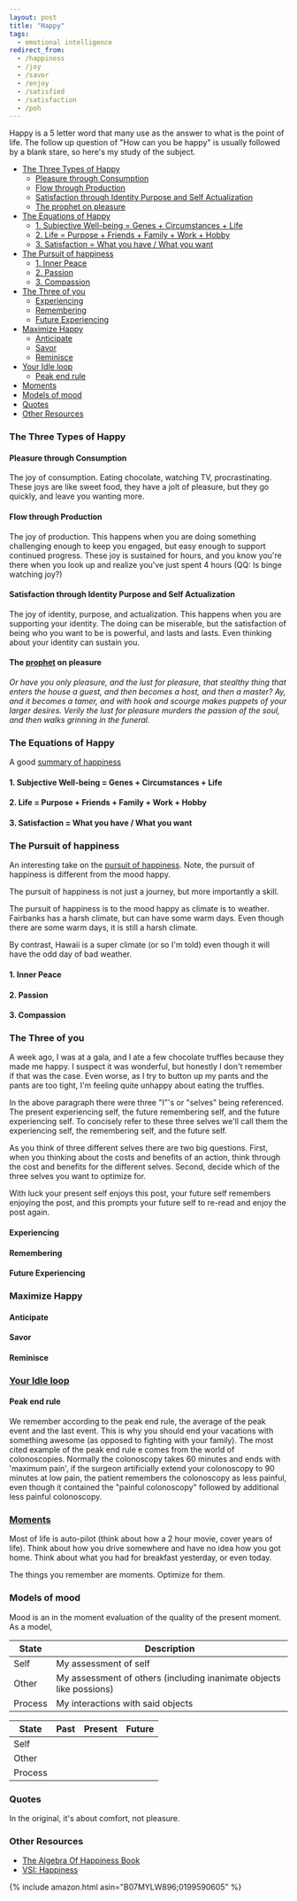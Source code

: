 ```yaml
---
layout: post
title: "Happy"
tags:
  - emotional intelligence
redirect_from:
  - /happiness
  - /joy
  - /savor
  - /enjoy
  - /satisfied
  - /satisfaction
  - /poh
---
```


Happy is a 5 letter word that many use as the answer to what is the point of life. The follow up question of "How can you be happy" is usually followed by a blank stare, so here's my study of the subject.

<!-- prettier-ignore-start -->

<!-- vim-markdown-toc GFM -->

- [The Three Types of Happy](#the-three-types-of-happy)
    - [Pleasure through Consumption](#pleasure-through-consumption)
    - [Flow through Production](#flow-through-production)
    - [Satisfaction through Identity Purpose and Self Actualization](#satisfaction-through-identity-purpose-and-self-actualization)
    - [The prophet on pleasure](#the-prophet-on-pleasure)
- [The Equations of Happy](#the-equations-of-happy)
    - [1. Subjective Well-being = Genes + Circumstances + Life](#1-subjective-well-being--genes--circumstances--life)
    - [2. Life = Purpose + Friends + Family + Work + Hobby](#2-life--purpose--friends--family--work--hobby)
    - [3. Satisfaction = What you have / What you want](#3-satisfaction--what-you-have--what-you-want)
- [The Pursuit of happiness](#the-pursuit-of-happiness)
    - [1. Inner Peace](#1-inner-peace)
    - [2. Passion](#2-passion)
    - [3. Compassion](#3-compassion)
- [The Three of you](#the-three-of-you)
    - [Experiencing](#experiencing)
    - [Remembering](#remembering)
    - [Future Experiencing](#future-experiencing)
- [Maximize Happy](#maximize-happy)
    - [Anticipate](#anticipate)
    - [Savor](#savor)
    - [Reminisce](#reminisce)
- [Your Idle loop](#your-idle-loop)
    - [Peak end rule](#peak-end-rule)
- [Moments](#moments)
- [Models of mood](#models-of-mood)
- [Quotes](#quotes)
- [Other Resources](#other-resources)

<!-- vim-markdown-toc -->
<!-- prettier-ignore-end -->

### The Three Types of Happy

#### Pleasure through Consumption

The joy of consumption. Eating chocolate, watching TV, procrastinating. These joys are like sweet food, they have a jolt of pleasure, but they go quickly, and leave you wanting more.

#### Flow through Production

The joy of production. This happens when you are doing something challenging enough to keep you engaged, but easy enough to support continued progress. These joy is sustained for hours, and you know you're there when you look up and realize you've just spent 4 hours (QQ: Is binge watching joy?)

#### Satisfaction through Identity Purpose and Self Actualization

The joy of identity, purpose, and actualization. This happens when you are supporting your identity. The doing can be miserable, but the satisfaction of being who you want to be is powerful, and lasts and lasts. Even thinking about your identity can sustain you.

#### The [prophet](https://poets.org/poem/houses-0) on pleasure

_Or have you only pleasure, and the lust for pleasure, that stealthy thing that enters the house a guest, and then becomes a host, and then a master? Ay, and it becomes a tamer, and with hook and scourge makes puppets of your larger desires. Verily the lust for pleasure murders the passion of the soul, and then walks grinning in the funeral._

### The Equations of Happy

A good [summary of happiness](https://www.theatlantic.com/family/archive/2020/04/how-increase-happiness-according-research/609619/)

#### 1. Subjective Well-being = Genes + Circumstances + Life

#### 2. Life = Purpose + Friends + Family + Work + Hobby

#### 3. Satisfaction = What you have / What you want

### The Pursuit of happiness

An interesting take on the [pursuit of happiness](https://whatilearnedsofar.com/theory/happiness/). Note, the pursuit of happiness is different from the mood happy.

The pursuit of happiness is not just a journey, but more importantly a skill.

The pursuit of happiness is to the mood happy as climate is to weather. Fairbanks has a harsh climate, but can have some warm days. Even though there are some warm days, it is still a harsh climate.

By contrast, Hawaii is a super climate (or so I'm told) even though it will have the odd day of bad weather.

#### 1. Inner Peace

#### 2. Passion

#### 3. Compassion

### The Three of you

A week ago, I was at a gala, and I ate a few chocolate truffles because they made me happy. I suspect it was wonderful, but honestly I don't remember if that was the case. Even worse, as I try to button up my pants and the pants are too tight, I'm feeling quite unhappy about eating the truffles.

In the above paragraph there were three "I"'s or "selves" being referenced. The present experiencing self, the future remembering self, and the future experiencing self. To concisely refer to these three selves we'll call them the experiencing self, the remembering self, and the future self.

As you think of three different selves there are two big questions. First, when you thinking about the costs and benefits of an action, think through the cost and benefits for the different selves. Second, decide which of the three selves you want to optimize for.

With luck your present self enjoys this post, your future self remembers enjoying the post, and this prompts your future self to re-read and enjoy the post again.

#### Experiencing

#### Remembering

#### Future Experiencing

### Maximize Happy

#### Anticipate

#### Savor

#### Reminisce

### [Your Idle loop](/idle-loop)

#### Peak end rule

We remember according to the peak end rule, the average of the peak event and the last event. This is why you should end your vacations with something awesome (as opposed to fighting with your family). The most cited example of the peak end rule e comes from the world of colonoscopies. Normally the colonoscopy takes 60 minutes and ends with 'maximum pain', if the surgeon artificially extend your colonoscopy to 90 minutes at low pain, the patient remembers the colonoscopy as less painful, even though it contained the "painful colonoscopy" followed by additional less painful colonoscopy.

### [Moments](/moments)

Most of life is auto-pilot (think about how a 2 hour movie, cover years of life). Think about how you drive somewhere and have no idea how you got home. Think about what you had for breakfast yesterday, or even today.

The things you remember are moments. Optimize for them.

### Models of mood

Mood is an in the moment evaluation of the quality of the present moment. As a model,

| State   | Description                                                         |
| ------- | ------------------------------------------------------------------- |
| Self    | My assessment of self                                               |
| Other   | My assessment of others (including inanimate objects like possions) |
| Process | My interactions with said objects                                   |

| State   | Past | Present | Future |
| ------- | ---- | ------- | ------ |
| Self    |      |         |        |
| Other   |      |         |        |
| Process |      |         |        |

### Quotes

In the original, it's about comfort, not pleasure.

### Other Resources

- [The Algebra Of Happiness Book](https://www.amazon.com/Algebra-Happiness-Pursuit-Success-Meaning-ebook/dp/B07MYLW896/)
- [VSI: Happiness](https://www.amazon.com/Happiness-Very-Short-Introduction-Introductions/dp/0199590605)

{% include amazon.html asin="B07MYLW896;0199590605" %}
